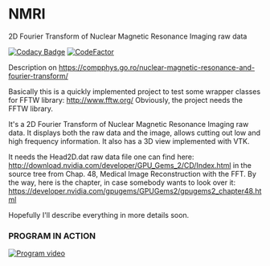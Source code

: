 # NMRI
2D Fourier Transform of Nuclear Magnetic Resonance Imaging raw data

[![Codacy Badge](https://api.codacy.com/project/badge/Grade/9249fa3267d84c819fc48af840b73392)](https://app.codacy.com/gh/aromanro/NMRI?utm_source=github.com&utm_medium=referral&utm_content=aromanro/NMRI&utm_campaign=Badge_Grade_Settings)
[![CodeFactor](https://www.codefactor.io/repository/github/aromanro/nmri/badge)](https://www.codefactor.io/repository/github/aromanro/nmri)

Description on https://compphys.go.ro/nuclear-magnetic-resonance-and-fourier-transform/

Basically this is a quickly implemented project to test some wrapper classes for FFTW library: http://www.fftw.org/ Obviously, the project needs the FFTW library.

It's a 2D Fourier Transform of Nuclear Magnetic Resonance Imaging raw data. It displays both the raw data and the image, allows cutting out low and high frequency information.
It also has a 3D view implemented with VTK.

It needs the Head2D.dat raw data file one can find here: http://download.nvidia.com/developer/GPU_Gems_2/CD/Index.html in the source tree from Chap. 48, Medical Image Reconstruction with the FFT.
By the way, here is the chapter, in case somebody wants to look over it: https://developer.nvidia.com/gpugems/GPUGems2/gpugems2_chapter48.html

Hopefully I'll describe everything in more details soon.

### PROGRAM IN ACTION

[![Program video](https://img.youtube.com/vi/toGlT4gNKds/0.jpg)](https://youtu.be/toGlT4gNKds)
